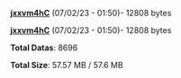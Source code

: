 [**jxxvm4hC**](/data/jxxvm4hC.txt) (07/02/23 - 01:50)- 12808 bytes

[**jxxvm4hC**](/data/jxxvm4hC.txt) (07/02/23 - 01:50)- 12808 bytes

**Total Datas**: 8696

**Total Size**: 57.57 MB / 57.6 MB